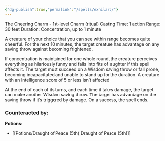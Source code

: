 ```yaml
---
{"dg-publish":true,"permalink":"/spells/exhilaro/"}
---
```


The Cheering Charm - 1st-level Charm (ritual)
Casting Time: 1 action
Range: 30 feet
Duration: Concentration, up to 1 minute

A creature of your choice that you can see within range becomes quite cheerful. For the next 10 minutes, the target creature has advantage on any saving throw against becoming frightened.

If concentration is maintained for one whole round, the creature perceives everything as hilariously funny and falls into fits of laughter if this spell affects it. The target must succeed on a Wisdom saving throw or fall prone, becoming incapacitated and unable to stand up for the duration. A creature with an Intelligence score of 5 or less isn’t affected.

At the end of each of its turns, and each time it takes damage, the target can make another Wisdom saving throw. The target has advantage on the saving throw if it’s triggered by damage. On a success, the spell ends.

### Counteracted by:
**Potions:**
- [[Potions/Draught of Peace (5th)\|Draught of Peace (5th)]]